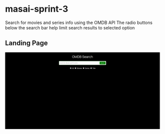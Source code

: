 # masai-sprint-3
Search for movies and series info using the OMDB API
The radio buttons below the search bar help limit search results to selected option
## Landing Page 
<img src="screenshots/landing_page.png">
